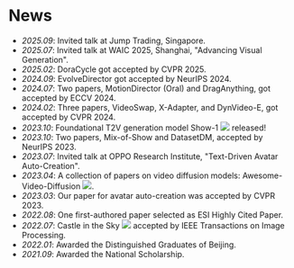 # News
- *2025.09*: Invited talk at Jump Trading, Singapore.
- *2025.07*: Invited talk at WAIC 2025, Shanghai, "Advancing Visual Generation".
- *2025.02*: DoraCycle got accepted by CVPR 2025.
- *2024.09*: EvolveDirector got accepted by NeurIPS 2024.
- *2024.07*: Two papers, MotionDirector (Oral) and DragAnything, got accepted by ECCV 2024.
- *2024.02*: Three papers, VideoSwap, X-Adapter, and DynVideo-E, got accepted by CVPR 2024. 
- *2023.10*: Foundational T2V generation model Show-1 [![](https://img.shields.io/github/stars/showlab/Show-1?style=social)](https://github.com/showlab/Show-1) released!
- *2023.10*: Two papers, Mix-of-Show and DatasetDM, accepted by NeurIPS 2023.
- *2023.07*: Invited talk at OPPO Research Institute, "Text-Driven Avatar Auto-Creation".
- *2023.04*: A collection of papers on video diffusion models: Awesome-Video-Diffusion [![](https://img.shields.io/github/stars/showlab/Awesome-Video-Diffusion?style=social)](https://github.com/showlab/Awesome-Video-Diffusion).
- *2023.03*: Our paper for avatar auto-creation was accepted by CVPR 2023.
- *2022.08*: One first-authored paper selected as ESI Highly Cited Paper.
- *2022.07*: Castle in the Sky [![](https://img.shields.io/github/stars/jiupinjia/SkyAR?style=social)](https://github.com/jiupinjia/SkyAR) accepted by IEEE Transactions on Image Processing.
- *2022.01*: Awarded the Distinguished Graduates of Beijing.
- *2021.09*: Awarded the National Scholarship.
